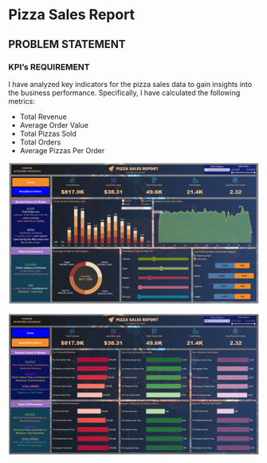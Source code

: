 # Pizza Sales Report

## PROBLEM STATEMENT
### KPI’s REQUIREMENT

I have analyzed key indicators for the pizza sales data to gain insights into the business performance. Specifically, I have calculated the following metrics:

* Total Revenue
* Average Order Value
* Total Pizzas Sold
* Total Orders
* Average Pizzas Per Order

![Pizza Sales Main dashboard](report.PNG)


![Pizza Sales Main dashboard](bestWorstSellers.PNG)
